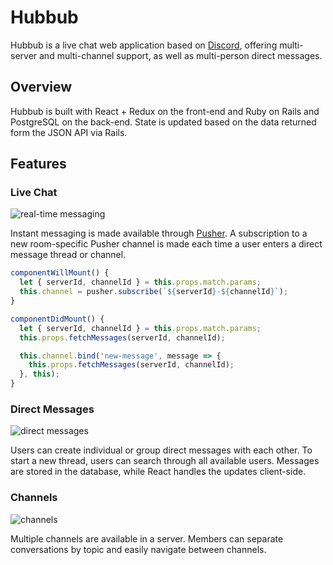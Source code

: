 # Hubbub

Hubbub is a live chat web application based on [Discord](https://www.discordapp.com/), offering multi-server and multi-channel support, as well as multi-person direct messages.

## Overview

Hubbub is built with React + Redux on the front-end and Ruby on Rails and PostgreSQL on the back-end. State is updated based on the data returned form the JSON API via Rails.

## Features

### Live Chat

![real-time messaging](http://g.recordit.co/pZ8Zvxfjcf.gif)

Instant messaging is made available through [Pusher](https://pusher.com/). A subscription to a new room-specific Pusher channel is made each time a user enters a direct message thread or channel.

```js
componentWillMount() {
  let { serverId, channelId } = this.props.match.params;
  this.channel = pusher.subscribe(`${serverId}-${channelId}`);
}

componentDidMount() {
  let { serverId, channelId } = this.props.match.params;
  this.props.fetchMessages(serverId, channelId);

  this.channel.bind('new-message', message => {
    this.props.fetchMessages(serverId, channelId);
  }, this);
}
```

### Direct Messages

![direct messages](http://g.recordit.co/CUmFM9sImk.gif)

Users can create individual or group direct messages with each other. To start a new thread, users can search through all available users. Messages are stored in the database, while React handles the updates client-side.

### Channels

![channels](http://g.recordit.co/MIILRmMxNX.gif)

Multiple channels are available in a server. Members can separate conversations by topic and easily navigate between channels.

